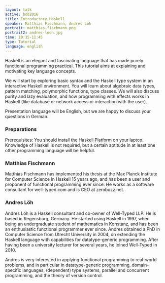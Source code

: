 ```yaml
---
layout: talk
active: bob2016
title: Introductory Haskell
speaker: Matthias Fischmann, Andres Löh
portrait: matthias-fischmann.png
portrait2: andres-loeh.jpg
time: 10:15-11:45
type: Tutorial
language: english
---
```


Haskell is an elegant and fascinating language that has made purely
functional programming practical. This tutorial aims at explaining and
motivating key language concepts.

We will start by exploring basic syntax and the Haskell type system in
an interactive Haskell environment.  You will learn about algebraic
data types, pattern matching, polymorphic functions, type classes.  We
will also discuss purity and lazy evaluation, and how programming with
effects works in Haskell (like database or network access or
interaction with the user).

Presentation language will be English, but we are happy to discuss
your questions in German.

### Preparations

Prerequisites: You should install the [Haskell
Platform](https://www.haskell.org/platform/) on your laptop.
Knowledge of Haskell is not required, but a certain aptitude in at
least one other programming language will be helpful.

### Matthias Fischmann

Matthias Fischmann has implemented his thesis at the Max Planck
Institute for Computer Science in Haskell 15 years ago, and has been a
user and proponent of functional programming ever since.  He works as
a software consultant for well-typed.com and is CEO at zerobuzz.net.

### Andres Löh

Andres Löh is a Haskell consultant and co-owner of Well-Typed LLP. He is based
in Regensburg, Germany. He started using Haskell in 1997, when being an
undergraduate student of mathematics in Konstanz, and has been an enthusiastic
functional programmer ever since. Andres obtained a PhD in Computer Science
from Utrecht University in 2004, on extending the Haskell language with
capabilities for datatype-generic programming. After having been a university
lecturer for several years, he joined Well-Typed in 2010. 
 
Andres is very interested in applying functional programming to real-world
problems, and in particular in datatype-generic programming, domain-specific
languages, (dependent) type systems, parallel and concurrent programming, and
the theory of version control. 
